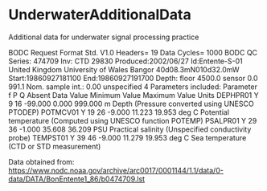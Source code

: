 # UnderwaterAdditionalData
Additional data for underwater signal processing practice

BODC Request Format Std. V1.0 Headers= 19 Data Cycles= 1000 BODC QC Series: 474709 Inv: CTD 29830 Produced:2002/06/27 Id:Entente-S-01 United Kingdom University of Wales Bangor 40d08.3mN010d32.0mW Start:19860927181100 End:19860927191700 Depth: floor 4500.0 sensor 0.0 991.1 Nom. sample int.: 0.00 unspecified 4 Parameters included: Parameter f P Q Absent Data Value Minimum Value Maximum Value Units DEPHPR01 Y 9 16 -99.000 0.000 999.000 m Depth (Pressure converted using UNESCO PTODEP) POTMCV01 Y 19 26 -9.000 11.223 19.953 deg C Potential temperature (Computed using UNESCO function POTEMP) PSALPR01 Y 29 36 -1.000 35.608 36.209 PSU Practical salinity (Unspecified conductivity probe) TEMPST01 Y 39 46 -9.000 11.279 19.953 deg C Sea temperature (CTD or STD measurement)

Data obtained from: https://www.nodc.noaa.gov/archive/arc0017/0001144/1.1/data/0-data/DATA/BonEntente1_86/b0474709.lst
